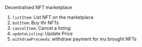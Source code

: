 Decentralised NFT marketplace 

1. `listItem`: List NFT on the marketplace
2. `butItem`: Buy thr NFTs
3. `cancelItem`: Cancel a listing
4. `updateListing`: Update Price
5. `withdrawProceeds`: withdraw payment for mu brought NFTs
